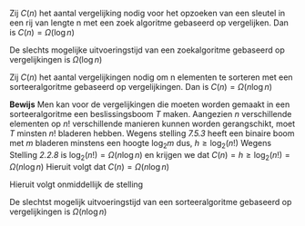 Zij $C(n)$ het aantal vergelijking nodig voor het opzoeken van een sleutel in een rij van lengte n met een zoek algoritme gebaseerd op vergelijken. Dan is $C(n) = \Omega(\log{n})$  

De slechts mogelijke uitvoeringstijd van een zoekalgoritme gebaseerd op vergelijkingen is $\Omega(\log n)$ 

Zij $C(n)$ het aantal vergelijkingen nodig om n elementen te sorteren met een sorteeralgoritme gebaseerd op vergelijkingen. Dan is $C(n) = \Omega(n \log n)$ 

__Bewijs__
Men kan voor de vergelijkingen die moeten worden gemaakt in een sorteeralgoritme een beslissingsboom $T$ maken. Aangezien $n$ verschillende elementen op $n!$ verschillende manieren kunnen worden gerangschikt, moet $T$ minsten $n!$ bladeren hebben. Wegens stelling _7.5.3_ heeft een binaire boom met $m$ bladeren minstens een hoogte $\log_{2} m$ dus, 
	$h \geq \log_{2}(n!)$
Wegens Stelling _2.2.8_ is 
	$\log_{2}(n!) = \Omega(n \log{n})$ 
en krijgen we dat
	$C(n) = h \geq \log_{2}(n!) = \Omega(n \log{n})$
Hieruit volgt dat
	$C(n) = \Omega(n \log n)$ 

Hieruit volgt onmiddellijk de stelling

De slechtst mogelijk uitvoeringstijd van een sorteeralgoritme gebaseerd op vergelijkingen is $\Omega(n \log n)$ 